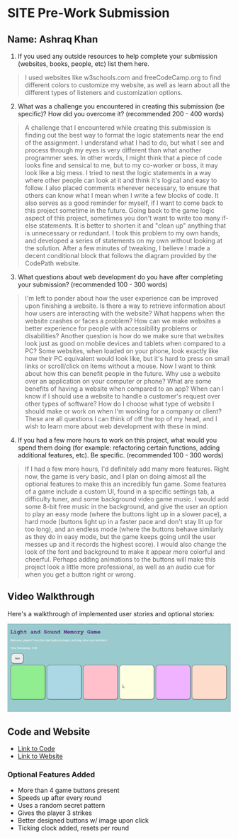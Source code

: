 SITE Pre-Work Submission
========================
Name: Ashraq Khan
------------------------
1. If you used any outside resources to help complete your submission (websites, books, people, etc) list them here. 
> I used websites like w3schools.com and freeCodeCamp.org to find different colors to customize my website, as well as learn about all the
different types of listeners and customization options.

2. What was a challenge you encountered in creating this submission (be specific)? How did you overcome it? (recommended 200 - 400 words)
> A challenge that I encountered while creating this submission is finding out the best way to format the logic statements near the end of the
assignment. I understand what I had to do, but what I see and process through my eyes is very different than what another programmer sees. In 
other words, I might think that a piece of code looks fine and sensical to me, but to my co-worker or boss, it may look like a big mess.
I tried to nest the logic statements in a way where other people can look at it and think it's logical and easy to follow. I also placed comments
wherever necessary, to ensure that others can know what I mean when I write a few blocks of code. It also serves as a good reminder for myself, if
I want to come back to this project sometime in the future.
Going back to the game logic aspect of this project, sometimes you don't want to write too many if-else statements. It is better to shorten it and
"clean up" anything that is unnecessary or redundant. I took this problem to my own hands, and developed a series of statements on my own without looking
at the solution. After a few minutes of tweaking, I believe I made a decent conditional block that follows the diagram provided by the CodePath website.

3. What questions about web development do you have after completing your submission? (recommended 100 - 300 words)
> I'm left to ponder about how the user experience can be improved upon finishing a website. Is there a way to retrieve information about how users
are interacting with the website? What happens when the website crashes or faces a problem? How can we make websites a better experience for people with
accessibility problems or disabilities?
Another question is how do we make sure that websites look just as good on mobile devices and tablets when compared to a PC? Some websites, when loaded on
your phone, look exactly like how their PC equivalent would look like, but it's hard to press on small links or scroll/click on items without a mouse. 
Now I want to think about how this can benefit people in the future. Why use a website over an application on your computer or phone? What are some benefits of 
having a website when compared to an app? When can I know if I should use a website to handle a customer's request over other types of software? How do I choose
what type of website I should make or work on when I'm working for a company or client?
These are all questions I can think of off the top of my head, and I wish to learn more about web development with these in mind.

4. If you had a few more hours to work on this project, what would you spend them doing (for example: refactoring certain functions, adding additional features, etc). Be specific. (recommended 100 - 300 words)
> If I had a few more hours, I'd definitely add many more features. Right now, the game is very basic, and I plan on doing almost all the optional features to make
this an incredibly fun game. Some features of a game include a custom UI, found in a specific settings tab, a difficulty tuner, and some background video game music.
I would add some 8-bit free music in the background, and give the user an option to play an easy mode (where the buttons light up in a slower pace), a hard mode
(buttons light up in a faster pace and don't stay lit up for too long), and an endless mode (where the buttons behave similarly as they do in easy mode, but the game
keeps going until the user messes up and it records the highest score). I would also change the look of the font and background to make it appear more colorful and 
cheerful. Perhaps adding animations to the buttons will make this project look a little more professional, as well as an audio cue for when you get a button right or
wrong.

## Video Walkthrough

Here's a walkthrough of implemented user stories and optional stories:

<img src='https://github.com/AshKhanNY/Light-and-Sound-Memory-Game/blob/main/Light_And_Sound_Game_Walkthrough.gif' title='Video Walkthrough' width='' alt='Video Walkthrough' />

## Code and Website

- [Link to Code](https://glitch.com/edit/#!/onyx-rose-honesty)
- [Link to Website](https://onyx-rose-honesty.glitch.me)

### Optional Features Added
- More than 4 game buttons present
- Speeds up after every round
- Uses a random secret pattern
- Gives the player 3 strikes
- Better designed buttons w/ image upon click
- Ticking clock added, resets per round
